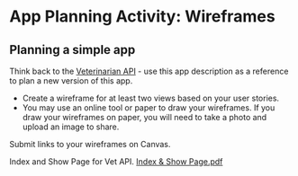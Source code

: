 # App Planning Activity: Wireframes

## Planning a simple app

Think back to the [Veterinarian API](./veterinarian-api-description.md) - use this app description as a reference to plan a new version of this app.

- Create a wireframe for at least two views based on your user stories.
- You may use an online tool or paper to draw your wireframes. If you draw your wireframes on paper, you will need to take a photo and upload an image to share.

Submit links to your wireframes on Canvas.

Index and Show Page for Vet API.
[Index & Show Page.pdf](https://github.com/sreeves07/lab-app-planning-wireframes/files/10512428/Index.Show.Page.pdf)
